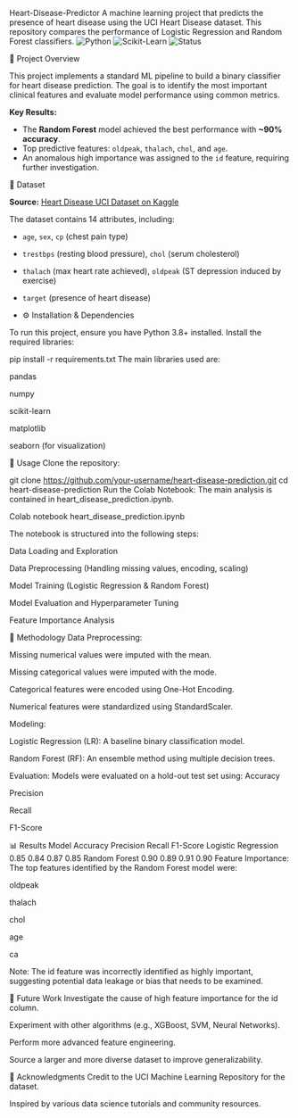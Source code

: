 Heart-Disease-Predictor
A machine learning project that predicts the presence of heart disease using the UCI Heart Disease dataset. This repository compares the performance of Logistic Regression and Random Forest classifiers.
![Python](https://img.shields.io/badge/Python-3.8%2B-blue)
![Scikit-Learn](https://img.shields.io/badge/Library-Scikit--Learn-orange)
![Status](https://img.shields.io/badge/Status-Complete-green)

📌 Project Overview

This project implements a standard ML pipeline to build a binary classifier for heart disease prediction. The goal is to identify the most important clinical features and evaluate model performance using common metrics.

**Key Results:**
- The **Random Forest** model achieved the best performance with **~90% accuracy**.
- Top predictive features: `oldpeak`, `thalach`, `chol`, and `age`.
- An anomalous high importance was assigned to the `id` feature, requiring further investigation.

📁 Dataset

**Source:** [Heart Disease UCI Dataset on Kaggle](https://www.kaggle.com/ronitf/heart-disease-uci)

The dataset contains 14 attributes, including:
- `age`, `sex`, `cp` (chest pain type)
- `trestbps` (resting blood pressure), `chol` (serum cholesterol)
- `thalach` (max heart rate achieved), `oldpeak` (ST depression induced by exercise)
- `target` (presence of heart disease)

- ⚙️ Installation & Dependencies

To run this project, ensure you have Python 3.8+ installed. Install the required libraries:


pip install -r requirements.txt
The main libraries used are:

pandas

numpy

scikit-learn

matplotlib

seaborn (for visualization)

🚀 Usage
Clone the repository:


git clone https://github.com/your-username/heart-disease-prediction.git
cd heart-disease-prediction
Run the Colab Notebook:
The main analysis is contained in heart_disease_prediction.ipynb.


Colab notebook heart_disease_prediction.ipynb

The notebook is structured into the following steps:

Data Loading and Exploration

Data Preprocessing (Handling missing values, encoding, scaling)

Model Training (Logistic Regression & Random Forest)

Model Evaluation and Hyperparameter Tuning

Feature Importance Analysis

🔬 Methodology
Data Preprocessing:

Missing numerical values were imputed with the mean.

Missing categorical values were imputed with the mode.

Categorical features were encoded using One-Hot Encoding.

Numerical features were standardized using StandardScaler.

Modeling:

Logistic Regression (LR): A baseline binary classification model.

Random Forest (RF): An ensemble method using multiple decision trees.

Evaluation:
Models were evaluated on a hold-out test set using:
Accuracy

Precision

Recall

F1-Score

📊 Results
Model	Accuracy	Precision	Recall	F1-Score
Logistic Regression	0.85	0.84	0.87	0.85
Random Forest	0.90	0.89	0.91	0.90
Feature Importance:
The top features identified by the Random Forest model were:

oldpeak

thalach

chol

age

ca

Note: The id feature was incorrectly identified as highly important, suggesting potential data leakage or bias that needs to be examined.

🔮 Future Work
Investigate the cause of high feature importance for the id column.

Experiment with other algorithms (e.g., XGBoost, SVM, Neural Networks).

Perform more advanced feature engineering.

Source a larger and more diverse dataset to improve generalizability.

🙏 Acknowledgments
Credit to the UCI Machine Learning Repository for the dataset.

Inspired by various data science tutorials and community resources.


